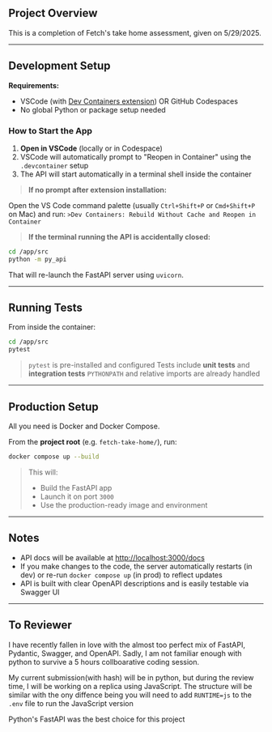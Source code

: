 ## Project Overview

This is a completion of Fetch's take home assessment, given on 5/29/2025.

---

## Development Setup

**Requirements:**

* VSCode (with [Dev Containers extension](https://marketplace.visualstudio.com/items?itemName=ms-vscode-remote.remote-containers))
  OR GitHub Codespaces
* No global Python or package setup needed

### How to Start the App

1. **Open in VSCode** (locally or in Codespace)
2. VSCode will automatically prompt to "Reopen in Container" using the `.devcontainer` setup
3. The API will start automatically in a terminal shell inside the container

> **If no prompt after extension installation:**

Open the VS Code command palette
(usually `Ctrl+Shift+P` or `Cmd+Shift+P` on Mac) and run:
`>Dev Containers: Rebuild Without Cache and Reopen in Container`

> **If the terminal running the API is accidentally closed:**

```bash
cd /app/src
python -m py_api
```

That will re-launch the FastAPI server using `uvicorn`.

---

## Running Tests

From inside the container:

```bash
cd /app/src
pytest
```

> `pytest` is pre-installed and configured
> Tests include **unit tests** and **integration tests**
> `PYTHONPATH` and relative imports are already handled

---

## Production Setup

All you need is Docker and Docker Compose.

From the **project root** (e.g. `fetch-take-home/`), run:

```bash
docker compose up --build
```

> This will:
>
> * Build the FastAPI app
> * Launch it on port `3000`
> * Use the production-ready image and environment

---

## Notes

* API docs will be available at [http://localhost:3000/docs](http://localhost:3000/docs)
* If you make changes to the code, the server automatically restarts (in dev) or re-run `docker compose up` (in prod) to reflect updates
* API is built with clear OpenAPI descriptions and is easily testable via Swagger UI

---

## To Reviewer
I have recently fallen in love with the almost too perfect mix of FastAPI,
Pydantic, Swagger, and OpenAPI. Sadly, I am not familiar enough with python to
survive a 5 hours collboarative coding session.

My current submission(with hash)
will be in python, but during the review time, I will be working on a replica
using JavaScript. The structure will be similar with the ony diffence being you
will need to add `RUNTIME=js` to the `.env` file to run the JavaScript version

Python's FastAPI was the best choice for this project